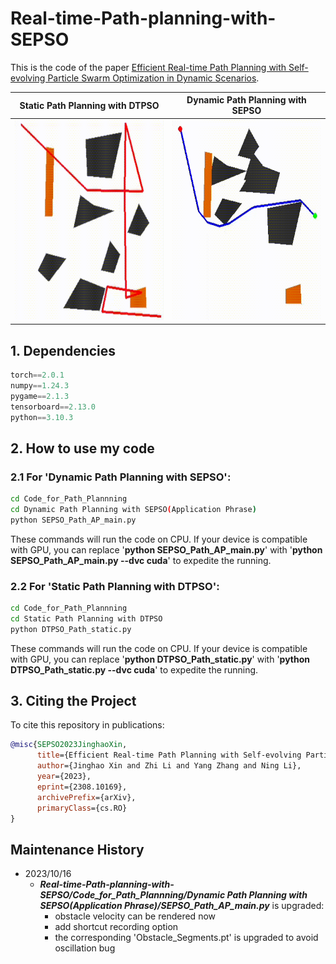 # Real-time-Path-planning-with-SEPSO
This is the code of the paper [Efficient Real-time Path Planning with Self-evolving Particle Swarm Optimization in Dynamic Scenarios](https://arxiv.org/abs/2308.10169). 

  |                           Static Path Planning with DTPSO                           |                         Dynamic Path Planning with SEPSO                          |
  | :----------------------------------------------------------: | :----------------------------------------------------------: |
  | <img src="https://github.com/XinJingHao/Real-time-Path-planning-with-SEPSO/blob/main/Code_for_Path_Plannning/Static%20Path%20Planning%20with%20DTPSO/static.gif" width="320" height="320"> | <img src="https://github.com/XinJingHao/Real-time-Path-planning-with-SEPSO/blob/main/Code_for_Path_Plannning/Dynamic%20Path%20Planning%20with%20SEPSO(Application%20Phrase)/dynamic.gif" width="320" height="320"> |

## 1. Dependencies 
```python
torch==2.0.1
numpy==1.24.3
pygame==2.1.3
tensorboard==2.13.0
python==3.10.3
```

## 2. How to use my code
### 2.1 For 'Dynamic Path Planning with SEPSO':
```bash
cd Code_for_Path_Plannning
cd Dynamic Path Planning with SEPSO(Application Phrase)
python SEPSO_Path_AP_main.py
```
These commands will run the code on CPU. If your device is compatible with GPU, you can replace '**python SEPSO_Path_AP_main.py**' with '**python SEPSO_Path_AP_main.py --dvc cuda**' to expedite the running.

### 2.2 For 'Static Path Planning with DTPSO':
```bash
cd Code_for_Path_Plannning
cd Static Path Planning with DTPSO
python DTPSO_Path_static.py
```
These commands will run the code on CPU. If your device is compatible with GPU, you can replace '**python DTPSO_Path_static.py**' with '**python DTPSO_Path_static.py --dvc cuda**' to expedite the running.


## 3. Citing the Project

To cite this repository in publications:

```bibtex
@misc{SEPSO2023JinghaoXin,
      title={Efficient Real-time Path Planning with Self-evolving Particle Swarm Optimization in Dynamic Scenarios}, 
      author={Jinghao Xin and Zhi Li and Yang Zhang and Ning Li},
      year={2023},
      eprint={2308.10169},
      archivePrefix={arXiv},
      primaryClass={cs.RO}
}
```
## Maintenance History
+ 2023/10/16
  + **_Real-time-Path-planning-with-SEPSO/Code_for_Path_Plannning/Dynamic Path Planning with SEPSO(Application Phrase)/SEPSO_Path_AP_main.py_** is upgraded:
    + obstacle velocity can be rendered now
    + add shortcut recording option
    + the corresponding 'Obstacle_Segments.pt' is upgraded to avoid oscillation bug


